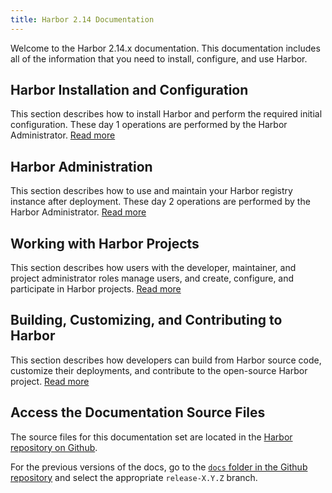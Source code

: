 ```yaml
---
title: Harbor 2.14 Documentation
---
```


Welcome to the Harbor 2.14.x documentation. This documentation includes all of the information that you need to install, configure, and use Harbor.

## Harbor Installation and Configuration

This section describes how to install Harbor and perform the required initial configuration. These day 1 operations are performed by the Harbor Administrator. [Read more](install-config/_index.md)

## Harbor Administration

This section describes how to use and maintain your Harbor registry instance after deployment. These day 2 operations are performed by the Harbor Administrator. [Read more](administration/_index.md)

## Working with Harbor Projects

This section describes how users with the developer, maintainer, and project administrator roles manage users, and create, configure, and participate in Harbor projects. [Read more](working-with-projects/_index.md)

## Building, Customizing, and Contributing to Harbor

This section describes how developers can build from Harbor source code, customize their deployments, and contribute to the open-source Harbor project. [Read more](build-customize-contribute/_index.md)

## Access the Documentation Source Files

The source files for this documentation set are located in the [Harbor repository on Github](https://github.com/goharbor/harbor/tree/release-2.8.0/docs).

For the previous versions of the docs, go to the [`docs` folder in the Github repository](https://github.com/goharbor/harbor/tree/main/docs) and select the appropriate `release-X.Y.Z` branch.
